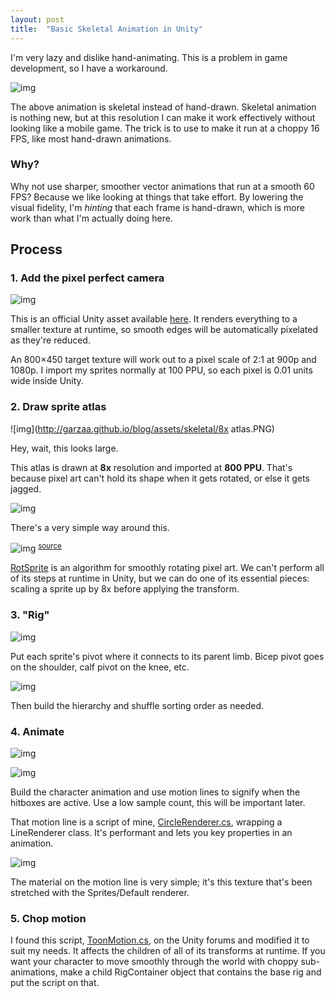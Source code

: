 ```yaml
---
layout: post
title:  "Basic Skeletal Animation in Unity"
---
```


I'm very lazy and dislike hand-animating. This is a problem in game development, so I have a workaround.

![img](http://garzaa.github.io/blog/assets/skeletal/attacks.gif)

The above animation is skeletal instead of hand-drawn. Skeletal animation is nothing new, but at this resolution I can make it work effectively without looking like a mobile game.
The trick is to use to make it run  at a choppy 16 FPS, like most hand-drawn animations.

### Why?
Why not use sharper, smoother vector animations that run at a smooth 60 FPS? Because we like looking at things that take effort. 
By lowering the visual fidelity, I'm _hinting_ that each frame is hand-drawn, which is more work than what I'm actually doing here.


## Process
### 1. Add the pixel perfect camera
![img](http://garzaa.github.io/blog/assets/skeletal/camera.png)

This is an official Unity asset available [here](https://docs.unity3d.com/Packages/com.unity.2d.pixel-perfect@1.0/manual/index.html). 
It renders everything to a smaller texture at runtime, so smooth edges will be automatically pixelated as they're reduced.

An 800×450 target texture will work out to a pixel scale of 2:1 at 900p and 1080p.
I import my sprites normally at 100 PPU, so each pixel is 0.01 units wide inside Unity.


### 2. Draw sprite atlas
![img](http://garzaa.github.io/blog/assets/skeletal/8x atlas.PNG)

Hey, wait, this looks large. 

This atlas is drawn at **8x** resolution and imported at **800 PPU**. That's because pixel art can't hold its shape when it gets rotated, or else it gets jagged.

![img](http://garzaa.github.io/blog/assets/skeletal/rotation.png)

There's a very simple way around this.

![img](http://garzaa.github.io/blog/assets/skeletal/rotsprite.png)
<sup>[source](http://info.sonicretro.org/RotSprite)</sup>

[RotSprite](https://en.wikipedia.org/wiki/Pixel-art_scaling_algorithms#RotSprite) is an algorithm for smoothly rotating pixel art. We can't perform all of its steps at runtime in Unity, but we can do one of its essential pieces: scaling a sprite up by 8x before applying the transform.


### 3. "Rig"

![img](http://garzaa.github.io/blog/assets/skeletal/rig.png)

Put each sprite's pivot where it connects to its parent limb. Bicep pivot goes on the shoulder, calf pivot on the knee, etc.

![img](http://garzaa.github.io/blog/assets/skeletal/hierarchy.png)

Then build the hierarchy and shuffle sorting order as needed.


### 4. Animate
![img](http://garzaa.github.io/blog/assets/skeletal/animate1.png)

![img](http://garzaa.github.io/blog/assets/skeletal/circlerenderer.PNG)

Build the character animation and use motion lines to signify when the hitboxes are active. Use a low sample count, this will be important later.

That motion line is a script of mine, [CircleRenderer.cs](https://gist.github.com/garzaa/30f0507978db3fd7c78879c9a394298f), wrapping a LineRenderer class. It's performant and lets you key properties in an animation.

![img](http://garzaa.github.io/blog/assets/skeletal/streak.png)

The material on the motion line is very simple; it's this texture that's been stretched with the Sprites/Default renderer.

### 5. Chop motion
I found this script, [ToonMotion.cs](https://gist.github.com/garzaa/59596a6836804338258ad53ff09cd0cb), on the Unity forums and modified it to suit my needs. It affects the children of all of its transforms at runtime. 
If you want your character to move smoothly through the world with choppy sub-animations, make a child RigContainer object that contains the base rig and put the script on that.
